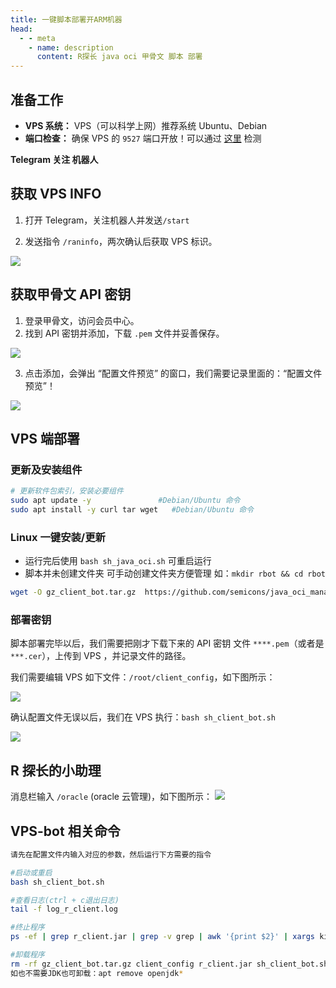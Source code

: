 ```yaml
---
title: 一键脚本部署开ARM机器
head:
  - - meta
    - name: description
      content: R探长 java oci 甲骨文 脚本 部署
---
```


## 准备工作

- **VPS 系统：** VPS（可以科学上网）推荐系统 Ubuntu、Debian
- **端口检查：** 确保 VPS 的 `9527` 端口开放！可以通过 [这里](https://tool.chinaz.com/port) 检测

**Telegram 关注 机器人**

<Box :items="[
{ l: 'https://t.me/radiance_helper_bot', i: 'fab fa-telegram',  color: '#26A5E4', t: 'R探长的小助理', ct: 'BOT' },
{ l: 'https://t.me/agentONE_R', i: 'fab fa-telegram',  color: '#26A5E4',  t: 'R探长', ct: '频道' }
]"/>

<div style="margin-top: 10px;"></div>
<Links 
l="https://github.com/semicons/java_oci_manage"
light="https://i.theovan.cn/logo/github.svg"
dark="https://i.theovan.cn/logo/github-dark.svg"
t="Github 项目地址"
/>

## 获取 VPS INFO

1. 打开 Telegram，关注机器人并发送`/start`

2. 发送指令 `/raninfo`，两次确认后获取 VPS 标识。

![](https://i.theovan.cn/docs/202309032107312.png)

## 获取甲骨文 API 密钥

1. 登录甲骨文，访问会员中心。
2. 找到 API 密钥并添加，下载 `.pem` 文件并妥善保存。

![](https://i.theovan.cn/docs/20230903211053.png)

3. 点击添加，会弹出 “配置文件预览” 的窗口，我们需要记录里面的：“配置文件预览”！

![](https://i.theovan.cn/docs/202309032112188.png)

## VPS 端部署

### 更新及安装组件

```bash
# 更新软件包索引，安装必要组件
sudo apt update -y               #Debian/Ubuntu 命令
sudo apt install -y curl tar wget   #Debian/Ubuntu 命令
```

### Linux 一键安装/更新

- 运行完后使用 `bash sh_java_oci.sh` 可重启运行
- 脚本并未创建文件夹 可手动创建文件夹方便管理 如：`mkdir rbot && cd rbot`

```bash
wget -O gz_client_bot.tar.gz  https://github.com/semicons/java_oci_manage/releases/latest/download/gz_client_bot.tar.gz && tar -zxvf gz_client_bot.tar.gz --exclude=client_config  && tar -zxvf gz_client_bot.tar.gz --skip-old-files client_config && chmod +x sh_client_bot.sh && bash sh_client_bot.sh
```

### 部署密钥

脚本部署完毕以后，我们需要把刚才下载下来的 API 密钥 文件 `****.pem`（或者是`***.cer`），上传到 VPS ，并记录文件的路径。

我们需要编辑 VPS 如下文件：`/root/client_config`，如下图所示：

![](https://i.theovan.cn/docs/202309032121395.png)

确认配置文件无误以后，我们在 VPS 执行：`bash sh_client_bot.sh `

![](https://i.theovan.cn/docs/202309032126839.png)

## R 探长的小助理

消息栏输入 `/oracle` (oracle 云管理)，如下图所示：
![](https://i.theovan.cn/docs/202309032123801.png)

## VPS-bot 相关命令

```bash
请先在配置文件内输入对应的参数，然后运行下方需要的指令

#启动或重启
bash sh_client_bot.sh

#查看日志(ctrl + c退出日志)
tail -f log_r_client.log

#终止程序
ps -ef | grep r_client.jar | grep -v grep | awk '{print $2}' | xargs kill -9

#卸载程序
rm -rf gz_client_bot.tar.gz client_config r_client.jar sh_client_bot.sh log_r_client.log debug-.log
如也不需要JDK也可卸载：apt remove openjdk*

```
